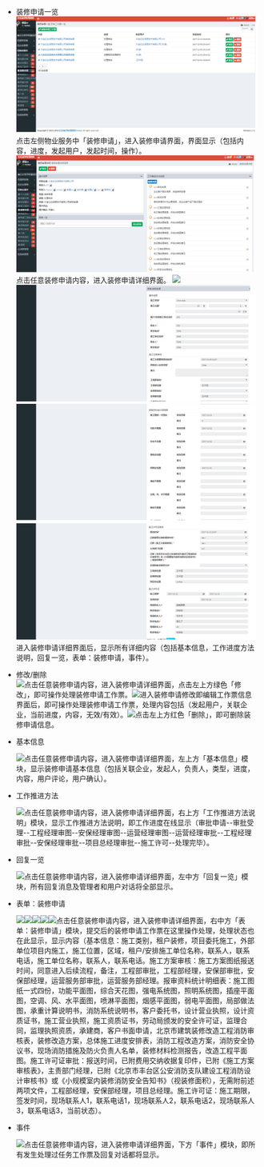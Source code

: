 * 装修申请一览![](/assets/装修申请.png)点击左侧物业服务中「装修申请」，进入装修申请界面，界面显示（包括内容，进度，发起用户，发起时间，操作）。![](/assets/装修申请1.png)点击任意装修申请内容，进入装修申请详细界面。 ![](https://www.gitbook.com/c5854a01-e173-4bfc-931f-e6177404837b)![](/assets/装修申请2.png)![](/assets/装修申请3.png)![](/assets/装修申请5.png)进入装修申请详细界面后，显示所有详细内容（包括基本信息，工作进度方法说明，回复一览，表单：装修申请，事件）。

* 修改/删除  
  ![](https://www.gitbook.com/ceea0825-0772-4adc-a6bd-6fa16aa2d215)点击任意装修申请内容，进入装修申请详细界面，点击左上方绿色「修改」，即可操作处理装修申请工作票。![](https://www.gitbook.com/f1458690-73a0-4a75-9c9a-125acabe3b6a)进入装修申请修改即编辑工作票信息界面后，即可操作处理装修申请工作票，处理内容包括（发起用户，关联企业，当前进度，内容，无效/有效）。![](https://www.gitbook.com/d33a09d0-1df2-4f11-871d-2083ee72314f)点击左上方红色「删除」，即可删除装修申请信息。

* 基本信息

  ![](https://www.gitbook.com/e145b42e-f81a-4e89-8995-577a782cbb30)点击任意装修申请内容，进入装修申请详细界面，左上方「基本信息」模块，显示装修申请基本信息（包括关联企业，发起人，负责人，类型，进度，内容，用户评论，用户确认）。

* 工作推进方法

  ![](https://www.gitbook.com/63ebf080-5318-47eb-8721-80e4d27b1fd8)点击任意装修申请内容，进入装修申请详细界面，右上方「工作推进方法说明」模块，显示工作推进方法说明，即工作进度在线显示（审批申请--审批受理--工程经理审图--安保经理审图--运营经理审图--运营经理审批--工程经理审批--安保经理审批--项目总经理审批--施工许可--处理完毕）。

* 回复一览

  ![](https://www.gitbook.com/256df91c-582c-488a-864c-81bf8d74f269)点击任意装修申请内容，进入装修申请详细界面，左中方「回复一览」模块，所有回复消息及管理者和用户对话将全部显示。

* 表单：装修申请

  ![](https://www.gitbook.com/ed499db4-8af6-48d6-9f69-17c4796d7a88)![](https://www.gitbook.com/5fe6b7ac-eff0-4d8e-87ee-f1a69772c9f4)![](https://www.gitbook.com/a0fd47ab-ca56-4a08-966a-227b6bfcbf3d)![](https://www.gitbook.com/d09d1c03-e68d-42fb-8e01-5bdca8419efd)![](https://www.gitbook.com/af9394e8-6f7d-48c3-9633-46878c86011d)点击任意装修申请内容，进入装修申请详细界面，右中方「表单：装修申请」模块，提交后的装修申请工作票在这里操作处理，处理状态也在此显示，显示内容（基本信息：施工类别，租户装修，项目委托施工，外部单位项目内施工，施工位置，区域，租户/安排施工单位名称，联系人，联系电话，施工单位名称，联系人，联系电话。施工方案审核：施工方案图纸报送时间，同意进入后续流程，备注，工程部审批，工程部经理，安保部审批，安保部经理，运营服务部审批，运营服务部经理。报审资料统计明细表：施工图纸一式四份，功能平面图，综合天花图，强电系统图，照明系统图，插座平面图，空调、风、水平面图，喷淋平面图，烟感平面图，弱电平面图，局部做法图，承重计算说明书，消防系统说明书，客户委托书，设计营业执照，设计资质证书，施工营业执照，施工资质证书，劳动局颁发的安全许可证，监理合同，监理执照资质，承建商，客户书面申请，北京市建筑装修改造工程消防审核表，装修改造方案，总体施工进度安排表，消防工程改造方案，消防安全协议书，现场消防措施及防火负责人名单，装修材料检测报告，改造工程平面图。施工许可证审批：报送时间，已附费用交纳收据复印件，已附《施工方案审核表》，主责部门经理，已附《北京市丰台区公安消防支队建设工程消防设计审核书》或《小规模室内装修消防安全告知书》（视装修面积），无需附前述两项文件，工程部经理，安保部经理，项目总经理。施工许可证：施工期限，签发时间，现场联系人1，联系电话1，现场联系人2，联系电话2，现场联系人3，联系电话3，当前状态）。

* 事件

  ![](https://www.gitbook.com/710329c2-482c-4658-9688-4344594186d9)点击任意装修申请内容，进入装修申请详细界面，下方「事件」模块，即所有发生处理过任务工作票及回复对话都将显示。



